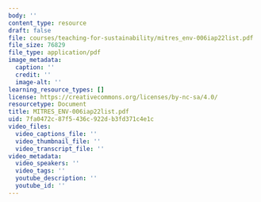 ```yaml
---
body: ''
content_type: resource
draft: false
file: courses/teaching-for-sustainability/mitres_env-006iap22list.pdf
file_size: 76829
file_type: application/pdf
image_metadata:
  caption: ''
  credit: ''
  image-alt: ''
learning_resource_types: []
license: https://creativecommons.org/licenses/by-nc-sa/4.0/
resourcetype: Document
title: MITRES_ENV-006iap22list.pdf
uid: 7fa0472c-87f5-436c-922d-b3fd371c4e1c
video_files:
  video_captions_file: ''
  video_thumbnail_file: ''
  video_transcript_file: ''
video_metadata:
  video_speakers: ''
  video_tags: ''
  youtube_description: ''
  youtube_id: ''
---
```

